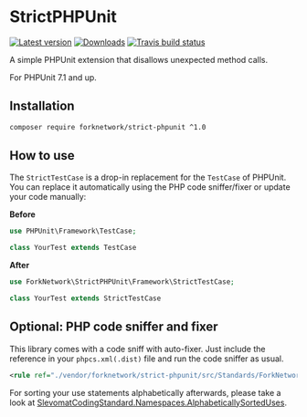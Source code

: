 # StrictPHPUnit

[![Latest version](https://img.shields.io/packagist/v/forknetwork/strict-phpunit.svg?style=flat-square&colorB=007EC6)](https://packagist.org/packages/forknetwork/strict-phpunit)
[![Downloads](https://img.shields.io/packagist/dt/forknetwork/strict-phpunit.svg?style=flat-square&colorB=007EC6)](https://packagist.org/packages/forknetwork/strict-phpunit)
[![Travis build status](https://img.shields.io/travis/ForkNetwork/StrictPHPUnit/master.svg?label=travis&style=flat-square)](https://travis-ci.org/ForkNetwork/StrictPHPUnit)

A simple PHPUnit extension that disallows unexpected method calls.

For PHPUnit 7.1 and up.

## Installation
```bash
composer require forknetwork/strict-phpunit ^1.0
```

## How to use
The `StrictTestCase` is a drop-in replacement for the `TestCase` of PHPUnit. You can replace it automatically using the PHP code sniffer/fixer or update your code manually:

**Before**
```php
use PHPUnit\Framework\TestCase;

class YourTest extends TestCase
```

**After**
```php
use ForkNetwork\StrictPHPUnit\Framework\StrictTestCase;

class YourTest extends StrictTestCase
```

## Optional: PHP code sniffer and fixer
This library comes with a code sniff with auto-fixer. Just include the reference in your `phpcs.xml(.dist)` file and run the code sniffer as usual.
```xml
<rule ref="./vendor/forknetwork/strict-phpunit/src/Standards/ForkNetwork/ruleset.xml"/>
```

For sorting your use statements alphabetically afterwards, please take a look at [SlevomatCodingStandard.Namespaces.AlphabeticallySortedUses](https://github.com/slevomat/coding-standard/blob/master/README.md#slevomatcodingstandardnamespacesalphabeticallysorteduses-).
